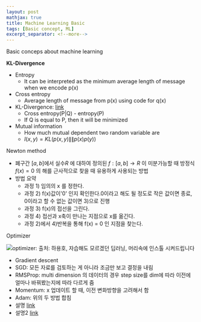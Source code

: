 ```yaml
---
layout: post
mathjax: true
title: Machine Learning Basic
tags: [Basic concept, ML]
excerpt_separator: <!--more-->
---
```


Basic conceps about machine learning

<!--more-->

**KL-Divergence**

- Entropy
	- It can be interpreted as the minimum average length of message when we encode p(x)
- Cross entropy
	- Average length of message from p(x) using code for q(x) 
- KL-Divergence: [link](https://www.opentutorials.org/module/3653/22932)
	- Cross entropy(P\|Q) - entropy(P)
	- If Q is equal to P, then it will be minimized
- Mutual information
	- How much mutual dependent two random variable are
	- $I(x,y)=KL(p(x,y)\|\|p(x)p(y))$
	
Newton method

- 폐구간 $[a,b]$에서 실수$R$ 에 대하여 정의된 $f:[a,b]\rightarrow R$ 이 미분가능할 때 방정식 $f(x) = 0$ 의 해를 근사적으로 찾을 때 유용하게 사용되는 방법
- 방법 요약
	- 과정 1) 임의의 x 를 정한다.
	- 과정 2) f(x)값이'0' 인지 확인한다.0이라고 해도 될 정도로 작은 값이면 종료, 0이라고 할 수 없는 값이면 3)으로 진행  
	- 과정 3) f(x)의 접선을 그린다.
	- 과정 4) 접선과 x축이 만나는 지점으로 x를 옮긴다.
	- 과정 2)에서 4)반복을 통해 f(x) = 0 인 지점을 찾는다.

Optimizer

![optimizer: 출처: 하용호, 자습해도 모르겠던 딥러닝, 머리속에 인스톨 시켜드립니다](https://image.slidesharecdn.com/random-170910154045/95/-49-638.jpg?cb=1505089848)

- Gradient descent
- SGD: 모든 자료를 검토하는 게 아니라 조금만 보고 결정을 내림
- RMSProp: multi dimension 의 데이터의 경우 step size를 dim에 따라 이전에 얼마나 바꿔봤는지에 따라 다르게 줌
- Momentum: x 업데이트 할 때, 이전 변화방향을 고려해서 함
- Adam: 위의 두 방법 합침
- 설명 [link](https://sacko.tistory.com/42)
- 설명2 [link](http://shuuki4.github.io/deep%20learning/2016/05/20/Gradient-Descent-Algorithm-Overview.html)


